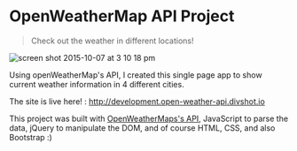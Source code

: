 # OpenWeatherMap API Project

>Check out the weather in different locations!

![screen shot 2015-10-07 at 3 10 18 pm](https://cloud.githubusercontent.com/assets/13400593/10352694/a9545814-6d05-11e5-9105-5d474802b9a7.png)

Using openWeatherMap's API, I created this single page app to show current weather information in 4 different cities. 

The site is live here! : http://development.open-weather-api.divshot.io

This project was built with [OpenWeatherMaps's API](http://openweathermap.org/api), JavaScript to parse the data, jQuery to manipulate the DOM, and of course HTML, CSS, and also Bootstrap :)


